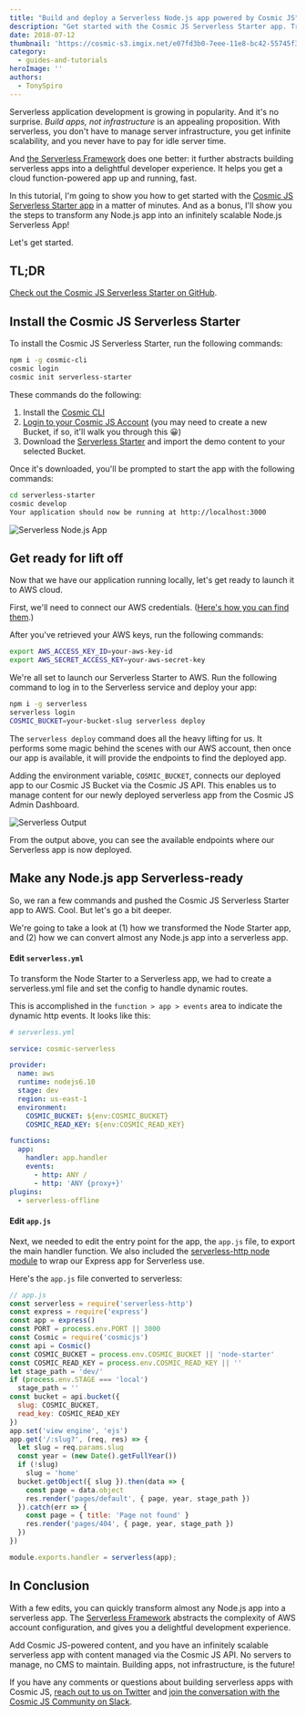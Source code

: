 ```yaml
---
title: "Build and deploy a Serverless Node.js app powered by Cosmic JS"
description: "Get started with the Cosmic JS Serverless Starter app. Transform any Node.js app into an infinitely scalable Node.js Serverless app."
date: 2018-07-12
thumbnail: 'https://cosmic-s3.imgix.net/e07fd3b0-7eee-11e8-bc42-55745f37e956-cosmic-serverless-lambda.jpg?w=1000'
category:
  - guides-and-tutorials
heroImage: ''
authors:
  - TonySpiro
---
```


Serverless application development is growing in popularity. And it's no surprise. *Build apps, not infrastructure* is an appealing proposition. With serverless, you don't have to manage server infrastructure, you get infinite scalability, and you never have to pay for idle server time.

And [the Serverless Framework](https://serverless.com/framework/) does one better: it further abstracts building serverless apps into a delightful developer experience. It helps you get a cloud function-powered app up and running, fast.

In this tutorial, I'm going to show you how to get started with the [Cosmic JS Serverless Starter app](https://github.com/cosmicjs/serverless-starter) in a matter of minutes. And as a bonus, I'll show you the steps to transform any Node.js app into an infinitely scalable Node.js Serverless App!

Let's get started.

## TL;DR
[Check out the Cosmic JS Serverless Starter on GitHub](https://github.com/cosmicjs/serverless-starter).

## Install the Cosmic JS Serverless Starter

To install the Cosmic JS Serverless Starter, run the following commands:

```bash
npm i -g cosmic-cli
cosmic login
cosmic init serverless-starter
```

These commands do the following:
1. Install the [Cosmic CLI](https://www.npmjs.com/package/cosmic-cli)
2. [Login to your Cosmic JS Account](https://cosmicjs.com) (you may need to create a new Bucket, if so, it'll walk you through this 😀)
3. Download the [Serverless Starter](https://github.com/cosmicjs/serverless-starter) and import the demo content to your selected Bucket.

Once it's downloaded, you'll be prompted to start the app with the following commands:

```bash
cd serverless-starter
cosmic develop
Your application should now be running at http://localhost:3000
```

![Serverless Node.js App](https://s3-us-west-2.amazonaws.com/cosmicjs/146a8fc0-8143-11e8-8bfa-139dde8f58ed-Screen%20Shot%202018-07-06%20at%2012.35.53%20PM.png)

## Get ready for lift off

Now that we have our application running locally, let's get ready to launch it to AWS cloud.

First, we'll need to connect our AWS credentials. ([Here's how you can find them](https://serverless.com/framework/docs/providers/aws/guide/credentials/).)

After you've retrieved your AWS keys, run the following commands:

```bash
export AWS_ACCESS_KEY_ID=your-aws-key-id
export AWS_SECRET_ACCESS_KEY=your-aws-secret-key
```

We're all set to launch our Serverless Starter to AWS.  Run the following command to log in to the Serverless service and deploy your app:

```bash
npm i -g serverless
serverless login
COSMIC_BUCKET=your-bucket-slug serverless deploy
```

The `serverless deploy` command does all the heavy lifting for us. It performs some magic behind the scenes with our AWS account, then once our app is available, it will provide the endpoints to find the deployed app.

Adding the environment variable, `COSMIC_BUCKET`, connects our deployed app to our Cosmic JS Bucket via the Cosmic JS API.  This enables us to manage content for our newly deployed serverless app from the Cosmic JS Admin Dashboard.

![Serverless Output](https://s3-us-west-2.amazonaws.com/cosmicjs/36d5f170-8144-11e8-8bfa-139dde8f58ed-Screen%20Shot%202018-07-06%20at%2012.43.48%20PM.png)

From the output above, you can see the available endpoints where our Serverless app is now deployed.

## Make any Node.js app Serverless-ready

So, we ran a few commands and pushed the Cosmic JS Serverless Starter app to AWS. Cool. But let's go a bit deeper.

We're going to take a look at (1) how we transformed the Node Starter app, and (2) how we can convert almost any Node.js app into a serverless app.

#### Edit `serverless.yml`

To transform the Node Starter to a Serverless app, we had to create a serverless.yml file and set the config to handle dynamic routes.

This is accomplished in the `function > app > events` area to indicate the dynamic http events. It looks like this:

```yml
# serverless.yml

service: cosmic-serverless

provider:
  name: aws
  runtime: nodejs6.10
  stage: dev
  region: us-east-1
  environment:
    COSMIC_BUCKET: ${env:COSMIC_BUCKET}
    COSMIC_READ_KEY: ${env:COSMIC_READ_KEY}

functions:
  app:
    handler: app.handler
    events:
      - http: ANY /
      - http: 'ANY {proxy+}'
plugins:
  - serverless-offline
```

#### Edit `app.js`

Next, we needed to edit the entry point for the app, the `app.js` file, to export the main handler function. We also included the [serverless-http node module](https://www.npmjs.com/package/serverless-http) to wrap our Express app for Serverless use.

Here's the `app.js` file converted to serverless:

```javascript
// app.js
const serverless = require('serverless-http')
const express = require('express')
const app = express()
const PORT = process.env.PORT || 3000
const Cosmic = require('cosmicjs')
const api = Cosmic()
const COSMIC_BUCKET = process.env.COSMIC_BUCKET || 'node-starter'
const COSMIC_READ_KEY = process.env.COSMIC_READ_KEY || ''
let stage_path = 'dev/'
if (process.env.STAGE === 'local')
  stage_path = ''
const bucket = api.bucket({
  slug: COSMIC_BUCKET,
  read_key: COSMIC_READ_KEY
})
app.set('view engine', 'ejs')
app.get('/:slug?', (req, res) => {
  let slug = req.params.slug
  const year = (new Date().getFullYear())
  if (!slug)
    slug = 'home'
  bucket.getObject({ slug }).then(data => {
    const page = data.object
    res.render('pages/default', { page, year, stage_path })
  }).catch(err => {
    const page = { title: 'Page not found' }
    res.render('pages/404', { page, year, stage_path })
  })
})

module.exports.handler = serverless(app);
```

## In Conclusion
With a few edits, you can quickly transform almost any Node.js app into a serverless app. The [Serverless Framework](https://serverless.com/framework/) abstracts the complexity of AWS account configuration, and gives you a delightful development experience.

Add Cosmic JS-powered content, and you have an infinitely scalable serverless app with content managed via the Cosmic JS API.  No servers to manage, no CMS to maintain. Building apps, not infrastructure, is the future!

If you have any comments or questions about building serverless apps with Cosmic JS, [reach out to us on Twitter](https://twitter.com/cosmic_js) and [join the conversation with the Cosmic JS Community on Slack](https://cosmicjs.com/community).
